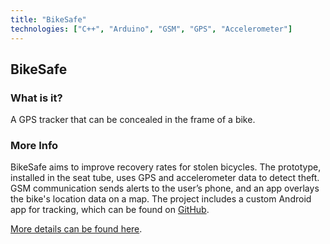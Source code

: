 ```yaml
---
title: "BikeSafe"
technologies: ["C++", "Arduino", "GSM", "GPS", "Accelerometer"]
---
```


## BikeSafe

### What is it?

A GPS tracker that can be concealed in the frame of a bike.

### More Info

BikeSafe aims to improve recovery rates for stolen bicycles. The prototype, installed in the seat tube, uses GPS and accelerometer data to detect theft. GSM communication sends alerts to the user’s phone, and an app overlays the bike's location data on a map. The project includes a custom Android app for tracking, which can be found on [GitHub](https://github.com/rahulberry/BikeSafe).

[More details can be found here](https://dayangrah.am/work/bikesafe).

